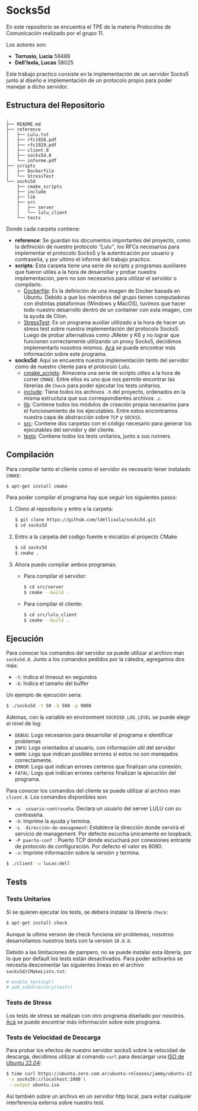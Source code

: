# Socks5d

En este repositorio se encuentra el TPE de la materia Protocolos de Comunicación realizado por el grupo 11.

Los autores son:

- **Torrusio, Lucia** 59489
- **Dell’Isola, Lucas** 58025

Este trabajo practico consiste en la implementación de un servidor Socks5 junto al diseño e implementación de un protocolo propio para poder manejar a dicho servidor.

## Estructura del Repositorio

```
.
├── README.md
├── reference
│   ├── Lulu.txt
│   ├── rfc1928.pdf
│   ├── rfc1929.pdf
│   ├── client.8
│   ├── socks5d.8
│   └── informe.pdf
├── scripts
│   ├── Dockerfile
│   └── StressTest
└── socks5d
    ├── cmake_scripts
    ├── include
    ├── lib
    ├── src
    │   ├── server
    │   └── lulu_client
    └── tests
```

Donde cada carpeta contiene:

- **reference**: Se guardan los documentos importantes del proyecto, como la definición de nuestro protocolo *“Lulu”*, los RFCs necesarios para implementar el protocolo Socks5 y la autenticación por usuario y contraseña, y por ultimo el informe del trabajo practico.
- **scripts**: Esta carpeta tiene una serie de scripts y programas auxiliares que fueron utiles a la hora de desarrollar y probar nuestra implementación, pero no son necesarios para utilizar el servidor o compilarlo.
  - <u>Dockerfile</u>: Es la definición de una imagen de Docker basada en Ubuntu. Debido a que los miembros del grupo tienen computadoras con distintas plataformas (Windows y MacOS), tuvimos que hacer todo nuestro desarrollo dentro de un container con esta imagen, con la ayuda de Clion.
  - <u>StressTest</u>: Es un programa auxiliar utilizado a la hora de hacer un stress test sobre nuestra implementación del protocolo Socks5. Luego de probar alternativas como JMeter y K6 y no lograr que funcionen correctamente utilizando un proxy Socks5, decidimos implementarlo nosotros mismos. [Acá](scripts/StressTest/README.md) se puede encontrar más información sobre este programa.
- **socks5d**: Aquí se encuentra nuestra implementación tanto del servidor como de nuestro cliente para el protocolo Lulu.
  - <u>cmake_scripts</u>: Almacena una serie de scripts utiles a la hora de correr `CMAKE`. Entre ellos es uno que nos permite encontrar las librerías de `Check` para poder ejecutar los tests unitarios.
  - <u>include</u>: Tiene todos los archivos `.h` del proyecto, ordenados en la misma estructura que sus correspondientes archivos `.c`.
  - <u>lib</u>: Contiene todos los módulos de creación propia necesarios para el funcionamiento de los ejecutables. Entre estos encontramos nuestra capa de abstracción sobre `TCP` y `SOCKS5`.  
  - <u>src</u>: Contiene dos carpetas con el código necesario para generar los ejecutables del servidor y del cliente.
  - <u>tests</u>: Contiene todos los tests unitarios, junto a sus runners.

## Compilación

Para compilar tanto el cliente como el servidor es necesario tener instalado `CMAKE`:

```bash
$ apt-get install cmake
```

Para poder compilar el programa hay que seguir los siguientes pasos:

1. Clono al repositorio y entro a la carpeta:

   ```bash
   $ git clone https://github.com/ldellisola/socks5d.git
   $ cd socks5d
   ```

2. Entro a la carpeta del codigo fuente e inicializo el proyecto CMake

   ```bash
   $ cd socks5d
   $ cmake .
   ```

3. Ahora puedo compilar ambos programas:

   - Para compilar el servidor:

     ```bash
     $ cd src/server
     $ cmake --build .
     ```

   - Para compilar el cliente:

     ```bash
     $ cd src/lulu_client
     $ cmake --build .
     ```

## Ejecución  

Para conocer los comandos del servidor se puede utilizar al archivo man `socks5d.8`. Junto a los comandos pedidos por la cátedra, agregamos dos más:

- `-t`: Indica el timeout en segundos
- `-b`: Indica el tamaño del buffer

Un ejemplo de ejecución seria:

```bash
$ ./socks5d -t 50 -b 500 -p 9000
```

Ademas, con la variable en environment `SOCKS5D_LOG_LEVEL` se puede elegir el nivel de log:

- `DEBUG`: Logs necesarios para desarrollar el programa e identificar problemas
- `INFO`: Logs orientados al usuario, con información util del servidor
- `WARN`: Logs que indican posibles errores si estos no son manejados correctamente.
- `ERROR`: Logs qué indican errores certeros que finalizan una conexión.
- `FATAL`: Logs qué indican errores certeros finalizan la ejecución del programa.

Para conocer los comandos del cliente se puede utilizar al archivo man `client.8`. Los comandos disponibles son:

- `-u  usuario:contraseña`: Declara un usuario del server LULU con su contraseña.
- `-h`: Imprime la ayuda y termina.
- `-L  dirección-de-management`: Establece la dirección donde servirá el servicio de management. Por defecto escucha únicamente en loopback.
- `-P puerto-conf `: Puerto TCP donde escuchará por conexiones entrante de protocolo de configuración. Por defecto el valor es 8080.
- `-v`:  Imprime información sobre la versión y termina.

```bash
$ ./client -u lucas:dell
```

## Tests

### Tests Unitarios

Si se quieren ejecutar los tests, se deberá instalar la librería `check`:

```bash
$ apt-get install check
```

Aunque la ultima version de check funciona sin problemas, nosotros desarrollamos nuestros tests con la version `10.0.0`. 

Debido a las limitaciones de pampero, no se puede instalar esta librería, por lo que por default los tests están desactivados. Para poder activarlos se necesita descomentar las siguientes lineas en el archivo `socks5d/CMakeLists.txt`:

```cmake
# enable_testing()
# add_subdirectory(tests)
```

### Tests de Stress

Los tests de stress se realizan con otro programa diseñado por nosotros.  [Acá](scripts/StressTest/README.md) se puede encontrar más información sobre este programa.

### Tests de Velocidad de Descarga

Para probar los efectos de nuestro servidor socks5 sobre la velocidad de descarga, decidimos utilizar al comando `curl` para descargar una [ISO de Ubuntu 22.04](https://ubuntu.zero.com.ar/ubuntu-releases/jammy/ubuntu-22.04-desktop-amd64.iso):

```bash
$ time curl https://ubuntu.zero.com.ar/ubuntu-releases/jammy/ubuntu-22.04-desktop-amd64.iso \
 -x socks5h://localhost:1080 \
 --output ubuntu.iso
```

Así también sobre un archivo en un servidor http local, para evitar cualquier interferencia externa sobre nuestro test.











